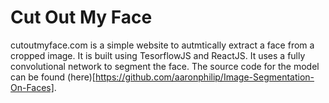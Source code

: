 # Cut Out My Face
cutoutmyface.com is a simple website to autmtically extract a face from a cropped image. It is built using TesorflowJS and ReactJS. It uses a fully convolutional network to segment the face. The source code for the model can be found (here)[https://github.com/aaronphilip/Image-Segmentation-On-Faces].
